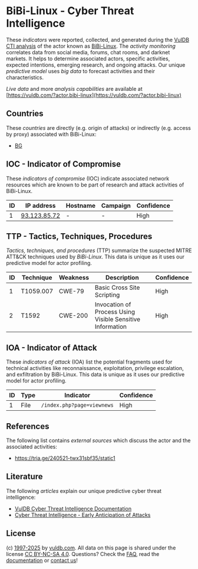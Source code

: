 # BiBi-Linux - Cyber Threat Intelligence

These _indicators_ were reported, collected, and generated during the [VulDB CTI analysis](https://vuldb.com/?kb.cti) of the actor known as [BiBi-Linux](https://vuldb.com/?actor.bibi-linux). The _activity monitoring_ correlates data from social media, forums, chat rooms, and darknet markets. It helps to determine associated actors, specific activities, expected intentions, emerging research, and ongoing attacks. Our unique _predictive model_ uses _big data_ to forecast activities and their characteristics.

_Live data_ and more _analysis capabilities_ are available at [https://vuldb.com/?actor.bibi-linux](https://vuldb.com/?actor.bibi-linux)

## Countries

These _countries_ are directly (e.g. origin of attacks) or indirectly (e.g. access by proxy) associated with BiBi-Linux:

* [BG](https://vuldb.com/?country.bg)

## IOC - Indicator of Compromise

These _indicators of compromise_ (IOC) indicate associated network resources which are known to be part of research and attack activities of BiBi-Linux.

ID | IP address | Hostname | Campaign | Confidence
-- | ---------- | -------- | -------- | ----------
1 | [93.123.85.72](https://vuldb.com/?ip.93.123.85.72) | - | - | High

## TTP - Tactics, Techniques, Procedures

_Tactics, techniques, and procedures_ (TTP) summarize the suspected MITRE ATT&CK techniques used by _BiBi-Linux_. This data is unique as it uses our predictive model for actor profiling.

ID | Technique | Weakness | Description | Confidence
-- | --------- | -------- | ----------- | ----------
1 | T1059.007 | CWE-79 | Basic Cross Site Scripting | High
2 | T1592 | CWE-200 | Invocation of Process Using Visible Sensitive Information | High

## IOA - Indicator of Attack

These _indicators of attack_ (IOA) list the potential fragments used for technical activities like reconnaissance, exploitation, privilege escalation, and exfiltration by BiBi-Linux. This data is unique as it uses our predictive model for actor profiling.

ID | Type | Indicator | Confidence
-- | ---- | --------- | ----------
1 | File | `/index.php?page=viewnews` | High

## References

The following list contains _external sources_ which discuss the actor and the associated activities:

* https://tria.ge/240521-twx31sbf35/static1

## Literature

The following _articles_ explain our unique predictive cyber threat intelligence:

* [VulDB Cyber Threat Intelligence Documentation](https://vuldb.com/?kb.cti)
* [Cyber Threat Intelligence - Early Anticipation of Attacks](https://www.scip.ch/en/?labs.20201022)

## License

(c) [1997-2025](https://vuldb.com/?kb.changelog) by [vuldb.com](https://vuldb.com/?kb.about). All data on this page is shared under the license [CC BY-NC-SA 4.0](https://creativecommons.org/licenses/by-nc-sa/4.0/). Questions? Check the [FAQ](https://vuldb.com/?kb.faq), read the [documentation](https://vuldb.com/?kb) or [contact us](https://vuldb.com/?contact)!
